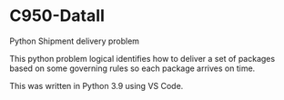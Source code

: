 # C950-DataII
Python Shipment delivery problem

This python problem logical identifies how to deliver a set of packages based on some governing rules so each package arrives on time.

This was written in Python 3.9 using VS Code.
